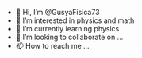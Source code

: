 - 👋 Hi, I’m @GusyaFisica73
- 👀 I’m interested in physics and math
- 🌱 I’m currently learning physics
- 💞️ I’m looking to collaborate on ...
- 📫 How to reach me ...

<!---
GusyaFisica73/GusyaFisica73 is a ✨ special ✨ repository because its `README.md` (this file) appears on your GitHub profile.
You can click the Preview link to take a look at your changes.
--->
